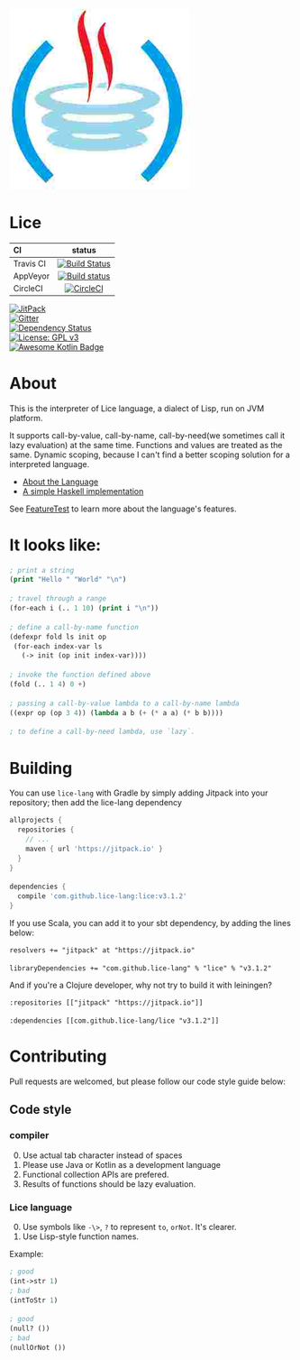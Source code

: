 ![](./src/main/kotlin/org/lice/icon.jpg)

# Lice

CI|status
:---|:---:
Travis CI|[![Build Status](https://travis-ci.org/lice-lang/lice.svg?branch=master)](https://travis-ci.org/lice-lang/lice)
AppVeyor|[![Build status](https://ci.appveyor.com/api/projects/status/7d6lyinb0xr6hagn?svg=true)](https://ci.appveyor.com/project/ice1000/lice/branch/master)
CircleCI|[![CircleCI](https://circleci.com/gh/lice-lang/lice/tree/master.svg?style=svg)](https://circleci.com/gh/lice-lang/lice/tree/master)

[![JitPack](https://jitpack.io/v/lice-lang/lice.svg)](https://jitpack.io/#lice-lang/lice)<br/>
[![Gitter](https://badges.gitter.im/lice-lang/lice.svg)](https://gitter.im/lice-lang/lice)<br/>
[![Dependency Status](https://www.versioneye.com/user/projects/58df5b1c24ef3e00425cf73f/badge.svg)](https://www.versioneye.com/user/projects/58df5b1c24ef3e00425cf73f)<br/>
[![License: GPL v3](https://img.shields.io/badge/License-GPL%20v3-blue.svg)](http://www.gnu.org/licenses/gpl-3.0)<br/>
[![Awesome Kotlin Badge](https://kotlin.link/awesome-kotlin.svg)](https://github.com/KotlinBy/awesome-kotlin)<br/>

# About

This is the interpreter of Lice language, a dialect of Lisp, run on JVM platform.

It supports call-by-value, call-by-name, call-by-need(we sometimes call it lazy evaluation) at the same time.
Functions and values are treated as the same. Dynamic scoping, because I can't find a better scoping solution
for a interpreted language.

+ [About the Language](https://github.com/lice-lang/lice-reference)
+ [A simple Haskell implementation](./lice.hs)

See [FeatureTest](src/test/kotlin/org/lice/FeatureTest.kt) to learn more about the language's features.

# It looks like:

```lisp
; print a string
(print "Hello " "World" "\n")

; travel through a range
(for-each i (.. 1 10) (print i "\n"))

; define a call-by-name function
(defexpr fold ls init op
 (for-each index-var ls
   (-> init (op init index-var))))

; invoke the function defined above
(fold (.. 1 4) 0 +)

; passing a call-by-value lambda to a call-by-name lambda
((expr op (op 3 4)) (lambda a b (+ (* a a) (* b b))))

; to define a call-by-need lambda, use `lazy`.
```

# Building

You can use `lice-lang` with Gradle by simply adding Jitpack into your repository; then add the lice-lang dependency

```groovy
allprojects {
  repositories {
    // ...
    maven { url 'https://jitpack.io' }
  }
}

dependencies {
  compile 'com.github.lice-lang:lice:v3.1.2'
}
```

If you use Scala, you can add it to your sbt dependency, by adding the lines below:

```sbtshell
resolvers += "jitpack" at "https://jitpack.io"

libraryDependencies += "com.github.lice-lang" % "lice" % "v3.1.2"
```

And if you're a Clojure developer, why not try to build it with leiningen?

```leiningen
:repositories [["jitpack" "https://jitpack.io"]]

:dependencies [[com.github.lice-lang/lice "v3.1.2"]]
```

# Contributing

Pull requests are welcomed, but please follow our code style guide below:

## Code style

### compiler

0. Use actual tab character instead of spaces
0. Please use Java or Kotlin as a development language
0. Functional collection APIs are prefered.
0. Results of functions should be lazy evaluation.

### Lice language

0. Use symbols like `-\>`, `?` to represent `to`, `orNot`. It's clearer.
0. Use Lisp-style function names.

Example:

```lisp
; good
(int->str 1)
; bad
(intToStr 1)

; good
(null? ())
; bad
(nullOrNot ())
```
